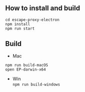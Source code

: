 ## How to install and build
```
cd escape-proxy-electron
npm install
npm run start
```

## Build
* Mac   
```
npm run build-macOS
open EP-darwin-x64
```
* Win   
`npm run build-windows`


